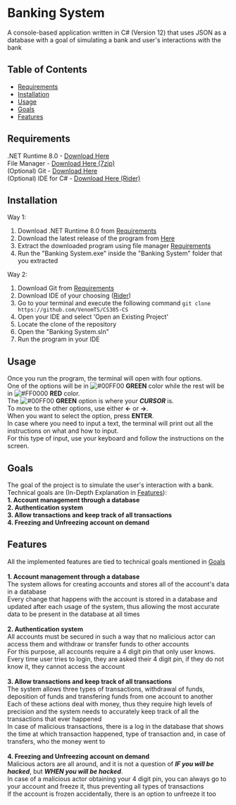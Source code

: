 # Banking System
A console-based application written in C# (Version 12) that uses JSON as a database with a goal of simulating a bank and user's interactions with the bank

## Table of Contents
- [Requirements](#requirements)
- [Installation](#installation)
- [Usage](#usage)
- [Goals](#goals)
- [Features](#features)

## Requirements <a name="requirements"></a>
.NET Runtime 8.0 - [Download Here](https://dotnet.microsoft.com/en-us/download/dotnet/8.0) <br/>
File Manager - [Download Here (7zip)](https://www.7-zip.org/) <br/>
(Optional) Git - [Download Here](https://git-scm.com/downloads) <br/>
(Optional) IDE for C# - [Download Here (Rider)](https://www.jetbrains.com/rider/download/)

## Installation <a name="installation"></a>
Way 1:
1. Download .NET Runtime 8.0 from [Requirements](#requirements)
2. Download the latest release of the program from [Here](https://github.com/VenomTS/CS305-CS/releases)
3. Extract the downloaded program using file manager [Requirements](#requirements)
4. Run the "Banking System.exe" inside the "Banking System" folder that you extracted

 Way 2:
 1. Download Git from [Requirements](#requirements)
 2. Download IDE of your choosing ([Rider](#requirements))
 3. Go to your terminal and execute the following command ```git clone https://github.com/VenomTS/CS305-CS```
 4. Open your IDE and select 'Open an Existing Project'
 5. Locate the clone of the repository
 6. Open the "Banking System.sln"
 7. Run the program in your IDE

## Usage
Once you run the program, the terminal will open with four options. <br/>
One of the options will be in ![#00FF00](https://placehold.co/15x15/00ff00/00ff00.png) **GREEN** color while the rest will be in ![#FF0000](https://placehold.co/15x15/ff0000/ff0000.png) **RED** color. <br/>
The ![#00FF00](https://placehold.co/15x15/00ff00/00ff00.png) **GREEN** option is where your ***CURSOR*** is. <br/>
To move to the other options, use either **&#8592;** or **&#8594;**. <br/>
When you want to select the option, press **ENTER**. <br/>
In case where you need to input a text, the terminal will print out all the instructions on what and how to input. <br/>
For this type of input, use your keyboard and follow the instructions on the screen.

## Goals
The goal of the project is to simulate the user's interaction with a bank. <br/>
Technical goals are (In-Depth Explanation in [Features](#features)): <br/>
**1. Account management through a database** <br/>
**2. Authentication system** <br/>
**3. Allow transactions and keep track of all transactions** <br/>
**4. Freezing and Unfreezing account on demand** <br/>

## Features
All the implemented features are tied to technical goals mentioned in [Goals](#goals) <br/><br/>
**1. Account management through a database** <br/>
   The system allows for creating accounts and stores all of the account's data in a database <br/>
   Every change that happens with the account is stored in a database and updated after each usage of the system, thus allowing the most accurate data to be present in the database at all times <br/><br/>
**2. Authentication system** <br/>
   All accounts must be secured in such a way that no malicious actor can access them and withdraw or transfer funds to other accounts <br/>
   For this purpose, all accounts require a 4 digit pin that only user knows. <br/>
   Every time user tries to login, they are asked their 4 digit pin, if they do not know it, they cannot access the account <br/><br/>
**3. Allow transactions and keep track of all transactions** <br/>
   The system allows three types of transactions, withdrawal of funds, deposition of funds and transfering funds from one account to another <br/>
   Each of these actions deal with money, thus they require high levels of precision and the system needs to accurately keep track of all the transactions that ever happened <br/>
   In case of malicious transactions, there is a log in the database that shows the time at which transaction happened, type of transaction and, in case of transfers, who the money went to <br/><br/>
**4. Freezing and Unfreezing account on demand** <br/>
   Malicious actors are all around, and it is not a question of ***IF you will be hacked***, but ***WHEN you will be hacked***. <br/>
   In case of a malicious actor obtaining your 4 digit pin, you can always go to your account and freeze it, thus preventing all types of transactions<br/>
   If the account is frozen accidentally, there is an option to unfreeze it too
